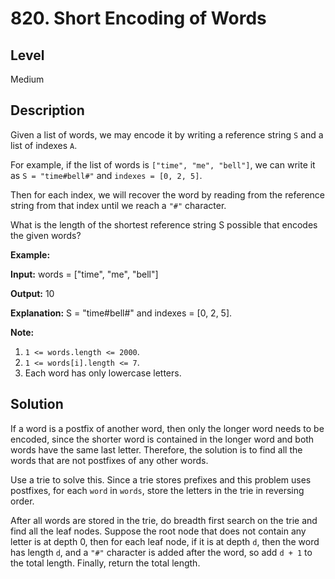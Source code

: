 # 820. Short Encoding of Words
## Level
Medium

## Description
Given a list of words, we may encode it by writing a reference string `S` and a list of indexes `A`.

For example, if the list of words is `["time", "me", "bell"]`, we can write it as `S = "time#bell#"` and `indexes = [0, 2, 5]`.

Then for each index, we will recover the word by reading from the reference string from that index until we reach a `"#"` character.

What is the length of the shortest reference string S possible that encodes the given words?

**Example:**

**Input:** words = ["time", "me", "bell"]

**Output:** 10

**Explanation:** S = "time#bell#" and indexes = [0, 2, 5].

**Note:**

1. `1 <= words.length <= 2000`.
2. `1 <= words[i].length <= 7`.
3. Each word has only lowercase letters.

## Solution
If a word is a postfix of another word, then only the longer word needs to be encoded, since the shorter word is contained in the longer word and both words have the same last letter. Therefore, the solution is to find all the words that are not postfixes of any other words.

Use a trie to solve this. Since a trie stores prefixes and this problem uses postfixes, for each `word` in `words`, store the letters in the trie in reversing order.

After all words are stored in the trie, do breadth first search on the trie and find all the leaf nodes. Suppose the root node that does not contain any letter is at depth 0, then for each leaf node, if it is at depth `d`, then the word has length `d`, and a `"#"` character is added after the word, so add `d + 1` to the total length. Finally, return the total length.
